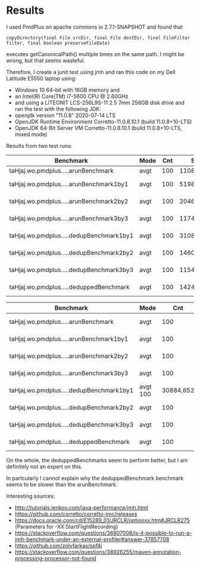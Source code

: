 # Results

I used PmdPlus on apache commons io 2.7.1-SNAPSHOT and found that 

```
copyDirectory(final File srcDir, final File destDir, final FileFilter filter, final boolean preserveFileDate)
```

executes getCanonicalPath() multiple times on the same path. I might be wrong, but that
seems wasteful.

Therefore, I create a junit test using jmh
and ran this code on my Dell Latitude E5550 laptop using:
- Windows 10 64-bit with 16GB memory and
- an Intel(R) Core(TM) i7-5600 CPU @ 2.60GHz
- and using a LITEONIT LCS-256L9S-11 2.5 7mm 256GB disk drive
and ran the test with the following JDK:
- openjdk version "11.0.8" 2020-07-14 LTS
- OpenJDK Runtime Environment Corretto-11.0.8.10.1 (build 11.0.8+10-LTS)
- OpenJDK 64-Bit Server VM Corretto-11.0.8.10.1 (build 11.0.8+10-LTS, mixed mode)

Results from two test runs:

Benchmark                                | Mode | Cnt | Score       | Error       | Units |
---------------------------------------- | ---- | --- | ----------- | ----------- | ----- |
taHjaj.wo.pmdplus.....arunBenchmark      | avgt | 100 |   11083,590 | ±   768,848 | us/op |
taHjaj.wo.pmdplus.....arunBenchmark1by1  | avgt | 100 |   51988,380 | ± 11676,741 | us/op |
taHjaj.wo.pmdplus.....arunBenchmark2by2  | avgt | 100 |  204613,482 | ± 37215,888 | us/op |
taHjaj.wo.pmdplus.....arunBenchmark3by3  | avgt | 100 | 1174152,673 | ± 22541,114 | us/op |
taHjaj.wo.pmdplus.....dedupBenchmark1by1 | avgt | 100 |   31088,342 | ±  1264,120 | us/op |
taHjaj.wo.pmdplus.....dedupBenchmark2by2 | avgt | 100 |  146071,467 | ±  3787,178 | us/op |
taHjaj.wo.pmdplus.....dedupBenchmark3by3 | avgt | 100 | 1154023,563 | ± 15089,337 | us/op |
taHjaj.wo.pmdplus.....deduppedBenchmark  | avgt | 100 |   14246,154 | ±  2367,264 | us/op |

Benchmark                                | Mode | Cnt | Score       | Error       | Units |
---------------------------------------- | ---- | --- | ----------- | ----------- | ----- |
taHjaj.wo.pmdplus.....arunBenchmark      | avgt | 100 |    11273,827 | ±  2165,753 | us/op |
taHjaj.wo.pmdplus.....arunBenchmark1by1  | avgt | 100 |    32702,611 | ±  1813,470 | us/op |
taHjaj.wo.pmdplus.....arunBenchmark2by2  | avgt | 100 |   152587,381 | ±  4642,588 | us/op |
taHjaj.wo.pmdplus.....arunBenchmark3by3  | avgt | 100 |  1195478,564 | ± 24303,450 | us/op |
taHjaj.wo.pmdplus.....dedupBenchmark1by1 | avgt   100 |    30884,652 | ±  1310,080 | us/op |
taHjaj.wo.pmdplus.....dedupBenchmark2by2 | avgt | 100 |   147020,471 | ±  4613,101 | us/op |
taHjaj.wo.pmdplus.....dedupBenchmark3by3 | avgt | 100 |  1185322,846 | ± 24429,620 | us/op |
taHjaj.wo.pmdplus.....deduppedBenchmark  | avgt | 100 |    11565,818 | ±  1937,442 | us/op |

On the whole, the deduppedBenchmarks seem to perform better, but I am definitely not an expert on this.

In partcularly I cannot explain why the deduppedBenchmark benchmark seems to be slower than the arunBenchmark.

Interesting sources:
- http://tutorials.jenkov.com/java-performance/jmh.html
- https://github.com/corretto/corretto-jmc/releases
- https://docs.oracle.com/cd/E15289_01/JRCLR/optionxx.htm#JRCLR275 (Parameters for -XX:StartFlightRecording)
- https://stackoverflow.com/questions/36807008/is-it-possible-to-run-a-jmh-benchmark-under-an-external-profiler#answer-37857708
- https://github.com/zolyfarkas/spf4j
- https://stackoverflow.com/questions/38926255/maven-annotation-processing-processor-not-found
